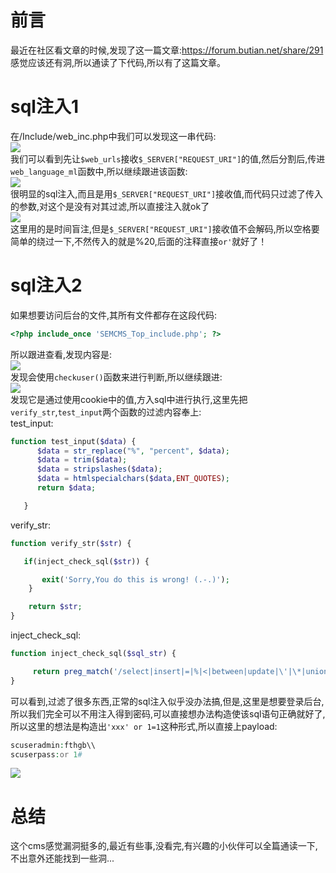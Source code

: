 前言
==

最近在社区看文章的时候,发现了这一篇文章:<https://forum.butian.net/share/291> 感觉应该还有洞,所以通读了下代码,所以有了这篇文章。

sql注入1
======

在/Include/web\_inc.php中我们可以发现这一串代码:  
[![](https://shs3.b.qianxin.com/attack_forum/2021/07/attach-d3729ad17b26ba16c2840d2533b840f953bb654a.png)](https://shs3.b.qianxin.com/attack_forum/2021/07/attach-d3729ad17b26ba16c2840d2533b840f953bb654a.png)  
我们可以看到先让`$web_urls`接收`$_SERVER["REQUEST_URI"]`的值,然后分割后,传进`web_language_ml`函数中,所以继续跟进该函数:  
[![](https://shs3.b.qianxin.com/attack_forum/2021/07/attach-cb3a717950ed93a132e5012107cb464e4a3a6eb0.png)](https://shs3.b.qianxin.com/attack_forum/2021/07/attach-cb3a717950ed93a132e5012107cb464e4a3a6eb0.png)  
很明显的sql注入,而且是用`$_SERVER["REQUEST_URI"]`接收值,而代码只过滤了传入的参数,对这个是没有对其过滤,所以直接注入就ok了  
[![](https://shs3.b.qianxin.com/attack_forum/2021/07/attach-33dcec87919320ed09bb7a13e76fa42d6099e04e.png)](https://shs3.b.qianxin.com/attack_forum/2021/07/attach-33dcec87919320ed09bb7a13e76fa42d6099e04e.png)  
这里用的是时间盲注,但是`$_SERVER["REQUEST_URI"]`接收值不会解码,所以空格要简单的绕过一下,不然传入的就是%20,后面的注释直接`or'`就好了！

sql注入2
======

如果想要访问后台的文件,其所有文件都存在这段代码:

```php
<?php include_once 'SEMCMS_Top_include.php'; ?>
```

所以跟进查看,发现内容是:  
[![](https://shs3.b.qianxin.com/attack_forum/2021/07/attach-f43efefd8357c218116fc5ae5b6762299ff421c1.png)](https://shs3.b.qianxin.com/attack_forum/2021/07/attach-f43efefd8357c218116fc5ae5b6762299ff421c1.png)  
发现会使用`checkuser()`函数来进行判断,所以继续跟进:  
[![](https://shs3.b.qianxin.com/attack_forum/2021/07/attach-35d088a06988a9829a8fdcfebe5e33c9621d1ec9.png)](https://shs3.b.qianxin.com/attack_forum/2021/07/attach-35d088a06988a9829a8fdcfebe5e33c9621d1ec9.png)  
发现它是通过使用cookie中的值,方入sql中进行执行,这里先把`verify_str`,`test_input`两个函数的过滤内容奉上:  
test\_input:

```php
function test_input($data) { 
      $data = str_replace("%", "percent", $data);
      $data = trim($data);
      $data = stripslashes($data);
      $data = htmlspecialchars($data,ENT_QUOTES);
      return $data;

   }
```

verify\_str:

```php
function verify_str($str) { 

   if(inject_check_sql($str)) {

       exit('Sorry,You do this is wrong! (.-.)');
    } 

    return $str; 
} 
```

inject\_check\_sql:

```php
function inject_check_sql($sql_str) {

     return preg_match('/select|insert|=|%|<|between|update|\'|\*|union|into|load_file|outfile/i',$sql_str); 
} 
```

可以看到,过滤了很多东西,正常的sql注入似乎没办法搞,但是,这里是想要登录后台,所以我们完全可以不用注入得到密码,可以直接想办法构造使该sql语句正确就好了,所以这里的想法是构造出`'xxx' or 1=1`这种形式,所以直接上payload:

```php
scuseradmin:fthgb\\
scuserpass:or 1#
```

[![](https://shs3.b.qianxin.com/attack_forum/2021/07/attach-d8390ab05e3d555050f6be0a89ba7a90e89f8837.png)](https://shs3.b.qianxin.com/attack_forum/2021/07/attach-d8390ab05e3d555050f6be0a89ba7a90e89f8837.png)

总结
==

这个cms感觉漏洞挺多的,最近有些事,没看完,有兴趣的小伙伴可以全篇通读一下,不出意外还能找到一些洞...